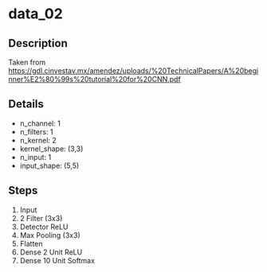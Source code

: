 # data_02

## Description

Taken from https://gdl.cinvestav.mx/amendez/uploads/%20TechnicalPapers/A%20beginner%E2%80%99s%20tutorial%20for%20CNN.pdf

## Details

- n_channel: 1
- n_filters: 1
- n_kernel: 2
- kernel_shape: (3,3)
- n_input: 1
- input_shape: (5,5)

## Steps

1. Input
2. 2 Filter (3x3)
3. Detector ReLU
4. Max Pooling (3x3)
5. Flatten
6. Dense 2 Unit ReLU
7. Dense 10 Unit Softmax
